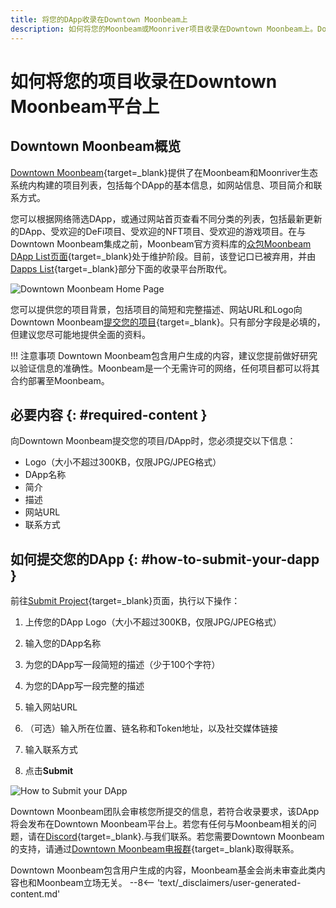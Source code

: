 ```yaml
---
title: 将您的DApp收录在Downtown Moonbeam上
description: 如何将您的Moonbeam或Moonriver项目收录在Downtown Moonbeam上。Downtown Moonbeam是一个展示部署在Moonbeam和Moonriver上的智能合约和dapp的收录平台。
---
```


# 如何将您的项目收录在Downtown Moonbeam平台上

## Downtown Moonbeam概览

[Downtown Moonbeam](https://www.dtmb.xyz/){target=\_blank}提供了在Moonbeam和Moonriver生态系统内构建的项目列表，包括每个DApp的基本信息，如网站信息、项目简介和联系方式。

您可以根据网络筛选DApp，或通过网站首页查看不同分类的列表，包括最新更新的DApp、受欢迎的DeFi项目、受欢迎的NFT项目、受欢迎的游戏项目。在与Downtown Moonbeam集成之前，Moonbeam官方资料库的[众包Moonbeam DApp List页面](https://github.com/moonbeam-foundation/moonbeam-project-directory){target=\_blank}处于维护阶段。目前，该登记口已被弃用，并由[Dapps List](/learn/dapps-list/){target=\_blank}部分下面的收录平台所取代。

![Downtown Moonbeam Home Page](/images/learn/dapps-list/dtmb/dtmb-1.webp)

您可以提供您的项目背景，包括项目的简短和完整描述、网站URL和Logo向Downtown Moonbeam[提交您的项目](https://www.dtmb.xyz/submit){target=\_blank}。只有部分字段是必填的，但建议您尽可能地提供全面的资料。

!!! 注意事项
    Downtown Moonbeam包含用户生成的内容，建议您提前做好研究以验证信息的准确性。Moonbeam是一个无需许可的网络，任何项目都可以将其合约部署至Moonbeam。

## 必要内容 {: #required-content }

向Downtown Moonbeam提交您的项目/DApp时，您必须提交以下信息：

 - Logo（大小不超过300KB，仅限JPG/JPEG格式）
 - DApp名称
 - 简介
 - 描述
 - 网站URL
 - 联系方式

## 如何提交您的DApp {: #how-to-submit-your-dapp }

前往[Submit Project](https://www.dtmb.xyz/submit){target=\_blank}页面，执行以下操作：

 1. 上传您的DApp Logo（大小不超过300KB，仅限JPG/JPEG格式）

 2. 输入您的DApp名称

 3. 为您的DApp写一段简短的描述（少于100个字符）

 4. 为您的DApp写一段完整的描述

 5. 输入网站URL

 6. （可选）输入所在位置、链名称和Token地址，以及社交媒体链接

 7. 输入联系方式

  8. 点击**Submit**

![How to Submit your DApp](/images/learn/dapps-list/dtmb/dtmb-2.webp)

Downtown Moonbeam团队会审核您所提交的信息，若符合收录要求，该DApp将会发布在Downtown Moonbeam平台上。若您有任何与Moonbeam相关的问题，请在[Discord](https://discord.gg/moonbeam){target=\_blank}.与我们联系。若您需要Downtown Moonbeam的支持，请通过[Downtown Moonbeam电报群](https://t.me/dtmb_xyz){target=\_blank}取得联系。

<div class="page-disclaimer">
  Downtown Moonbeam包含用户生成的内容，Moonbeam基金会尚未审查此类内容也和Moonbeam立场无关。
  --8<-- 'text/_disclaimers/user-generated-content.md'
</div>